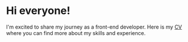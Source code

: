 # Hi everyone!

I'm excited to share my journey as a front-end developer. Here is my [CV](https://naumovn808.github.io/rsschool-cv/cv.html) where you can find more about my skills and experience.